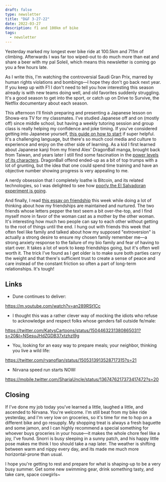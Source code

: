 ```yaml
---
draft: false
type: newsletter
title: "D&F 3-27-22"
date: 2022-03-27
description: f1 and 100km of bike
tags:
  - newsletter
---
```

Yesterday marked my longest ever bike ride at 100.5km and 711m of climbing. Afterwards I was far too wiped-out to do much more than eat and share a beer with my pal Soleil, which means this newsletter is coming go you a few hours late.

As I write this, I'm watching the controversial Saudi Gran Prix, marred by human rights violations and bombings—I hope they don't go back next year. If you keep up with F1 I don't need to tell you how interesting this season already is with new teams doing well, and old favorites suddenly struggling. It's a good season to get into the sport, or catch up on Drive to Survive, the Netflix documentary about each season.

This afternoon I'll finish preparing and presenting a Japanese lesson on Showa-era TV for my classmates. I've studied Japanese off and on (mostly off) since middle school, but having a weekly tutoring session and group class is really helping my confidence and joke timing. If you've considered getting into Japanese yourself, [this guide on how to start](https://www.tofugu.com/learn-japanese/) if super helpful. It's a challenging language, but there's so much cool media and culture to experience and enjoy on the other side of learning. As a kid I first learned about Japanese kanji from my friend Alex' DragonBall manga, brought back from Taiwan, and years later I still find some fascination in the [power levels of its characters](https://www.polygon.com/22981598/dragon-ball-power-levels-chart). DragonBall offend ended-up as a bit of top trumps with a lot of grunting, but the idea that one could spend time training and have an objective number showing progress is very appealing to me.

A nerdy obsession that I completely loathe is Bitcoin, and its related technologies, so I was delighted to see how [poorly the El Salvadoran experiment is going](https://restofworld.org/2022/el-salvador-bitcoin/).

And finally, I read [this essay on friendship](https://www.theatlantic.com/magazine/archive/2022/03/why-we-lose-friends-aging-happiness/621305/) this week while doing a lot of thinking about how my friendships are maintained and nurtured. The two friends whose letters pepper the text seem a bit over-the-top, and I find myself more in favor of the woman cast as a mother by the other woman. It's interesting how much two people can say to each other without getting to the root of things until the end. I hung out with friends this week that often feel like family and talked about how my supposed "extroversion" is actually a strong desire to ensure my chosen family remember me—a strong anxiety response to the failure of my bio family and fear of having to start over. It takes a lot of work to keep friendships going, but it's often well worth it. The trick I've found as I get older is to make sure both parties carry the weight and that there's sufficient trust to create a sense of peace and care instead of the constant friction so often a part of long-term relationships. It's tough!

## Links

- Dune continues to deliver:

https://m.youtube.com/watch?v=an289RSt1Cc

- I thought this was a rather clever way of mocking the idiots who refuse to acknowledge and respect folks whose genders fall outside fe/male:

https://twitter.com/KatysCartoons/status/1504463231380865031?s=20&t=NSesuJHdZGDB37xtzhzI9g

- You, looking for an easy way to prepare meals; your neighbor, thinking you live a wild life:

https://twitter.com/ryanoflan/status/1505313913528717315?s=21

- Nirvana speed run starts NOW:

https://mobile.twitter.com/ShariaUncle/status/1367476217373417472?s=20

## Closing

If I've done my job today you've learned a little, laughed a little, and ascended to Nirvana. You're welcome. I'm still beat from my bike ride yesterday, and I'm very low on groceries, so it's time for me to hop on a different bike and go resupply. My shopping treat is always a fresh baguette and some jamon, and I can highly recommend a special something for whoever buys groceries in your house—it makes the whole chore feel like a joy, I've found. Snorri is busy sleeping in a sunny patch, and his happy little pose makes me think I too should take a nap later. The weather is shifting between warm and nippy every day, and its made me much more horizontal-prone than usual. 

I hope you're getting to rest and prepare for what is shaping-up to be a very busy summer. Get some new swimming gear, drink something tasty, and take care, space cowgirls~